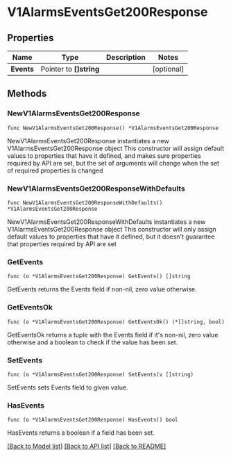 # V1AlarmsEventsGet200Response

## Properties

Name | Type | Description | Notes
------------ | ------------- | ------------- | -------------
**Events** | Pointer to **[]string** |  | [optional] 

## Methods

### NewV1AlarmsEventsGet200Response

`func NewV1AlarmsEventsGet200Response() *V1AlarmsEventsGet200Response`

NewV1AlarmsEventsGet200Response instantiates a new V1AlarmsEventsGet200Response object
This constructor will assign default values to properties that have it defined,
and makes sure properties required by API are set, but the set of arguments
will change when the set of required properties is changed

### NewV1AlarmsEventsGet200ResponseWithDefaults

`func NewV1AlarmsEventsGet200ResponseWithDefaults() *V1AlarmsEventsGet200Response`

NewV1AlarmsEventsGet200ResponseWithDefaults instantiates a new V1AlarmsEventsGet200Response object
This constructor will only assign default values to properties that have it defined,
but it doesn't guarantee that properties required by API are set

### GetEvents

`func (o *V1AlarmsEventsGet200Response) GetEvents() []string`

GetEvents returns the Events field if non-nil, zero value otherwise.

### GetEventsOk

`func (o *V1AlarmsEventsGet200Response) GetEventsOk() (*[]string, bool)`

GetEventsOk returns a tuple with the Events field if it's non-nil, zero value otherwise
and a boolean to check if the value has been set.

### SetEvents

`func (o *V1AlarmsEventsGet200Response) SetEvents(v []string)`

SetEvents sets Events field to given value.

### HasEvents

`func (o *V1AlarmsEventsGet200Response) HasEvents() bool`

HasEvents returns a boolean if a field has been set.


[[Back to Model list]](../README.md#documentation-for-models) [[Back to API list]](../README.md#documentation-for-api-endpoints) [[Back to README]](../README.md)



